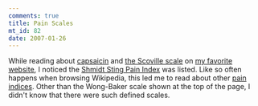 ```yaml
--- 
comments: true
title: Pain Scales
mt_id: 82
date: 2007-01-26
---
```

While reading about [capsaicin](http://en.wikipedia.org/wiki/Capsaicin) and [the Scoville scale](http://en.wikipedia.org/wiki/Scoville_scale) on [my favorite website](http://en.wikipedia.org), I noticed the [Shmidt Sting Pain Index](http://en.wikipedia.org/wiki/Schmidt_Sting_Pain_Index) was listed.  Like so often happens when browsing Wikipedia, this led me to read about other [pain indices](http://en.wikipedia.org/wiki/Pain_scale).  Other than the Wong-Baker scale shown at the top of the page, I didn't know that there were such defined scales.
